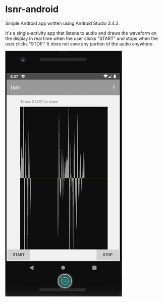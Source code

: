 # lsnr-android

Simple Android app written using Android Studio 3.4.2.

It's a single-activity app that listens to audio and draws the waveform on the display in real time
when the user clicks "START" and stops when the user clicks "STOP." It does not save any
portion of the audio anywhere.

![Screenshot](https://github.com/dennisgbrown/lsnr-android/blob/master/Android%20lsnr%20screenshot.jpg?raw=true "lsnr Android version")
